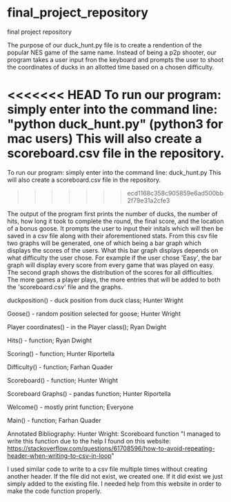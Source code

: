 # final_project_repository
final project repository

The purpose of our duck_hunt.py file is to create a rendention of the popular NES game of the same name. Instead of being a p2p shooter, our program takes a user input fron the keyboard and prompts the user to shoot the coordinates of ducks in an allotted time based on a chosen difficulty. 

<<<<<<< HEAD
To run our program: simply enter into the command line: "python duck_hunt.py" (python3 for mac users) This will also create a scoreboard.csv file in the repository.
=======
To run our program: simply enter into the command line: duck_hunt.py This will also create a scoreboard.csv file in the repository.
>>>>>>> ecd1168c358c905859e6ad500bb2f79e31a2cfe3

The output of the program first prints the number of ducks, the number of hits, how long it took to complete the round, the final score, and the location of a bonus goose. It prompts the user to input their initals which will then be saved in a csv file along with their aforementioned stats. From this csv file two graphs will be generated, one of which being a bar graph which displays the scores of the users. What this bar graph displays depends on what difficulty the user chose. For example if the user chose 'Easy', the bar graph will display every score from every game that was played on easy. The second graph shows the distribution of the scores for all difficulties. The more games a player plays, the more entries that will be added to both the 'scoreboard.csv' file and the graphs.

duckposition() - duck position from duck class; Hunter Wright

Goose() - random position selected for goose; Hunter Wright

Player coordinates() - in the Player class(); Ryan Dwight

Hits() - function; Ryan Dwight

Scoring() - function; Hunter Riportella

Difficulty() - function; Farhan Quader

Scoreboard() - function; Hunter Wright

Scoreboard Graphs() - pandas function; Hunter Riportella

Welcome() - mostly print function; Everyone

Main() - function; Farhan Quader


Annotated Bibliography:
Hunter Wright: Scoreboard function
"I managed to write this function due to the help I found on this website:
    https://stackoverflow.com/questions/61708596/how-to-avoid-repeating-header-when-writing-to-csv-in-loop"
    
 I used similar code to write to a csv file multiple times without creating another header.
 If the file did not exist, we created one. If it did exist we just simply added to the existing file.
 I needed help from this website in order to make the code function properly. 


